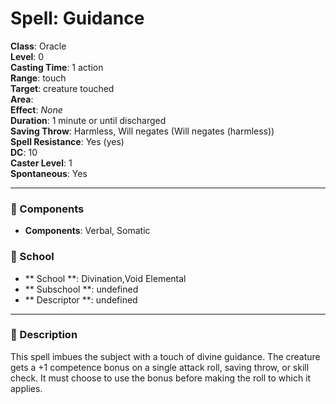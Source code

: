 
# Spell: Guidance
**Class**: Oracle  
**Level**: 0  
**Casting Time**: 1 action  
**Range**: touch  
**Target**: creature touched  
**Area**:   
**Effect**: _None_  
**Duration**: 1 minute or until discharged  
**Saving Throw**: Harmless, Will negates (Will negates (harmless))  
**Spell Resistance**: Yes (yes)  
**DC**: 10  
**Caster Level**: 1  
**Spontaneous**: Yes

---

### 🔮 Components
- **Components**: Verbal, Somatic

### 🏫 School
- ** School **: Divination,Void Elemental
- ** Subschool **: undefined
- ** Descriptor **: undefined
---

### 📜 Description
This spell imbues the subject with a touch of divine guidance. The creature gets a +1 competence bonus on a single attack roll, saving throw, or skill check. It must choose to use the bonus before making the roll to which it applies.
